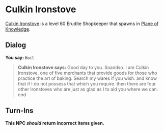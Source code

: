 # Culkin Ironstove



[Culkin Ironstove](/npc/202092) is a level 60 Erudite Shopkeeper that spawns in [Plane of Knowledge](/zone/202).



## Dialog

**You say:** `Hail`



>**Culkin Ironstove says:** Good day to you. Soandso. I am Culkin Ironstove. one of five merchants that provide goods for those who practice the art of baking. Search my wares if you wish. and know that if I do not possess that which you require. then there are four other Ironstoves who are just as glad as I to aid you where we can.
end



## Turn-Ins



**This NPC *should* return incorrect items given.**





